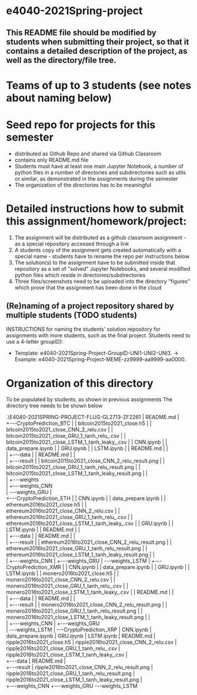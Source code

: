 # e4040-2021Spring-project

## This README file should be modified by students when submitting their project, so that it contains a detailed description of the project, as well as the directory/file tree.

# Teams of up to 3 students (see notes about naming below)

# Seed repo for projects for this semester
  - distributed as Github Repo and shared via Github Classroom
  - contains only README.md file
  - Students must have at least one main Jupyter Notebook, a number of python files in a number of directories and subdirectories such as utils or similar, as demonstrated in the assignments during the semester
  - The organization of the directories has to be meaningful

# Detailed instructions how to submit this assignment/homework/project:
1. The assignment will be distributed as a github classroom assignment - as a special repository accessed through a link
2. A students copy of the assignment gets created automatically with a special name - students have to rename the repo per instructions below
3. The solution(s) to the assignment have to be submitted inside that repository as a set of "solved" Jupyter Notebooks, and several modified python files which reside in directories/subdirectories
4. Three files/screenshots need to be uploaded into the directory "figures" which prove that the assignment has been done in the cloud

## (Re)naming of a project repository shared by multiple students (TODO students)
INSTRUCTIONS for naming the students' solution repository for assignments with more students, such as the final project. Students need to use a 4-letter groupID): 
* Template: e4040-2021Spring-Project-GroupID-UNI1-UNI2-UNI3. -> Example: e4040-2021Spring-Project-MEME-zz9999-aa9999-aa0000.

# Organization of this directory
To be populated by students, as shown in previous assignments
The directory tree needs to be shown below

.\E4040-2021SPRING-PROJECT-FLUG-GL2713-ZF2261
|   README.md
|           
+---CryptoPrediction_BTC
|   |   bitcoin2015to2021_close.h5
|   |   bitcoin2015to2021_close_CNN_2_relu.csv
|   |   bitcoin2015to2021_close_GRU_1_tanh_relu_.csv
|   |   bitcoin2015to2021_close_LSTM_1_tanh_leaky_.csv
|   |   CNN.ipynb
|   |   data_prepare.ipynb
|   |   GRU.ipynb
|   |   LSTM.ipynb
|   |   README.md
|   |   
|   +---data
|   |       README.md
|   |       
|   +---result
|   |       bitcoin2015to2021_close_CNN_2_relu_result.png
|   |       bitcoin2015to2021_close_GRU_1_tanh_relu_result.png
|   |       bitcoin2015to2021_close_LSTM_1_tanh_leaky_result.png
|   |       
|   +---weights   
|   +---weights_CNN     
|   \---weights_GRU
|           
+---CryptoPrediction_ETH
|   |   CNN.ipynb
|   |   data_prepare.ipynb
|   |   ethereum2016to2021_close.h5
|   |   ethereum2016to2021_close_CNN_2_relu.csv
|   |   ethereum2016to2021_close_GRU_1_tanh_relu_.csv
|   |   ethereum2016to2021_close_LSTM_1_tanh_leaky_.csv
|   |   GRU.ipynb
|   |   LSTM.ipynb
|   |   README.md
|   |   
|   +---data
|   |       README.md
|   |       
|   +---result
|   |       ethereum2016to2021_close_CNN_2_relu_result.png
|   |       ethereum2016to2021_close_GRU_1_tanh_relu_result.png
|   |       ethereum2016to2021_close_LSTM_1_tanh_leaky_result.png
|   |       
|   +---weights_CNN
|   +---weights_GRU
|   \---weights_LSTM
|
+---CryptoPrediction_XMR
|   |   CNN.ipynb
|   |   data_prepare.ipynb
|   |   GRU.ipynb
|   |   LSTM.ipynb
|   |   monero2016to2021_close.h5
|   |   monero2016to2021_close_CNN_2_relu.csv
|   |   monero2016to2021_close_GRU_1_tanh_relu_.csv
|   |   monero2016to2021_close_LSTM_1_tanh_leaky_.csv
|   |   README.md
|   |   
|   +---data
|   |       README.md
|   |       
|   +---result
|   |       monero2016to2021_close_CNN_2_relu_result.png
|   |       monero2016to2021_close_GRU_1_tanh_relu_result.png
|   |       monero2016to2021_close_LSTM_1_tanh_leaky_result.png
|   |       
|   +---weights_CNN
|   +---weights_GRU      
|   \---weights_LSTM
|
\---CryptoPrediction_XRP
    |   CNN.ipynb
    |   data_prepare.ipynb
    |   GRU.ipynb
    |   LSTM.ipynb
    |   README.md
    |   ripple2016to2021_close.h5
    |   ripple2016to2021_close_CNN_2_relu.csv
    |   ripple2016to2021_close_GRU_1_tanh_relu_.csv
    |   ripple2016to2021_close_LSTM_1_tanh_leaky_.csv
    |   
    +---data
    |       README.md
    |       
    +---result
    |       ripple2016to2021_close_CNN_2_relu_result.png
    |       ripple2016to2021_close_GRU_1_tanh_relu_result.png
    |       ripple2016to2021_close_LSTM_1_tanh_leaky_result.png
    |       
    +---weights_CNN
    +---weights_GRU
    \---weights_LSTM

